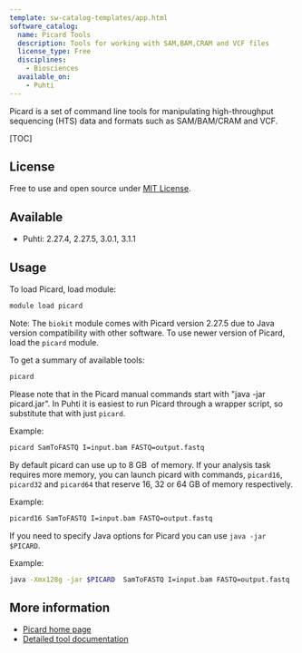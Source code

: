 ```yaml
---
template: sw-catalog-templates/app.html
software_catalog:
  name: Picard Tools
  description: Tools for working with SAM,BAM,CRAM and VCF files
  license_type: Free
  disciplines:
    - Biosciences
  available_on:
    - Puhti
---
```




Picard is a set of command line tools for manipulating high-throughput
sequencing (HTS) data and formats such as SAM/BAM/CRAM and VCF.


[TOC]

## License

Free to use and open source under [MIT License](https://github.com/broadinstitute/picard/blob/master/LICENSE.txt).

## Available


- Puhti:  2.27.4, 2.27.5, 3.0.1,  3.1.1

## Usage

To load Picard, load module:
```bash
module load picard
```

Note: The `biokit` module comes with Picard version 2.27.5 due to Java version compatibility
with other software. To use newer version of Picard, load the `picard` module.

To get a summary of available tools:
```bash
picard
```

Please note that in the Picard manual commands start with "java -jar
picard.jar". In Puhti it is easiest to run Picard through a wrapper script,
so substitute that with just `picard`.

Example:
```bash
picard SamToFASTQ I=input.bam FASTQ=output.fastq
```

By default picard can use up to 8 GB  of memory. If your analysis task
requires more memory, you can launch picard with commands, `picard16`, `picard32`
and `picard64` that reserve 16, 32 or 64 GB of memory respectively.

Example:
```bash
picard16 SamToFASTQ I=input.bam FASTQ=output.fastq
```

If you need to specify Java options for Picard you can use `java -jar $PICARD`.

Example:
```bash
java -Xmx128g -jar $PICARD  SamToFASTQ I=input.bam FASTQ=output.fastq
```


## More information

-   [Picard home page](http://broadinstitute.github.io/picard/)
-   [Detailed tool documentation](http://broadinstitute.github.io/picard/command-line-overview.html)
